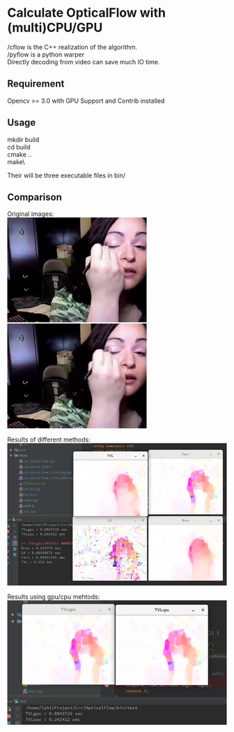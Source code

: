# Calculate OpticalFlow with (multi)CPU/GPU
/cflow is the C++ realization of the algorithm. \
/pyflow is a python warper\
Directly decoding from video can save much IO time. 

## Requirement
Opencv >= 3.0 with GPU Support and Contrib installed

## Usage
mkdir build\
cd build\
cmake ..\
make\

Their will be three executable files in bin/

## Comparison
Original images: \
![alt text](data/00001.jpg)
![alt text](data/00005.jpg)

Results of different methods: \
![alt text](resource/compare_flow_methods.png)

Results using gpu/cpu mehtods: \
![alt text](resource/compare_gpu_cpu.png)